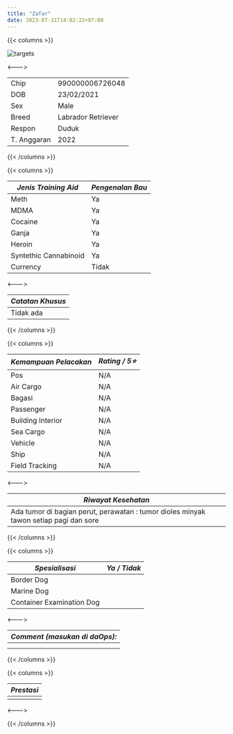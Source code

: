 ```yaml
---
title: "Zafar"
date: 2023-07-31T14:02:22+07:00
---
```

{{< columns >}} <!-- begin columns block -->

![targets](/123.jpg)

<---> <!-- magic separator, between columns -->


|             |                    |
| ------------- | -------------------- |
| Chip        | 990000006726048    |
| DOB         | 23/02/2021         |
| Sex         | Male               |
| Breed       | Labrador Retriever |
| Respon      | Duduk              |
| T. Anggaran | 2022               |

{{< /columns >}}

{{< columns >}} <!-- begin columns block -->


| ***Jenis Training Aid*** | ***Pengenalan Bau*** |
| -------------------------- | ---------------------- |
| Meth                     | Ya                   |
| MDMA                     | Ya                   |
| Cocaine                  | Ya                   |
| Ganja                    | Ya                   |
| Heroin                   | Ya                   |
| Syntethic Cannabinoid    | Ya                   |
| Currency                 | Tidak                |

<---> <!-- magic separator, between columns -->


| ***Catatan Khusus*** |
| ---------------------- |
| Tidak ada            |

{{< /columns >}}

{{< columns >}} <!-- begin columns block -->


| ***Kemampuan Pelacakan*** | ***Rating / 5⭐*** |
| --------------------------- | -------------------- |
| Pos                       | N/A                |
| Air Cargo                 | N/A                |
| Bagasi                    | N/A                |
| Passenger                 | N/A                |
| Building Interior         | N/A                |
| Sea Cargo                 | N/A                |
| Vehicle                   | N/A                |
| Ship                      | N/A                |
| Field Tracking            | N/A                |

<---><!-- magic separator, between columns -->


| ***Riwayat Kesehatan***                                                               |
| --------------------------------------------------------------------------------------- |
| Ada tumor di bagian perut, perawatan : tumor dioles minyak tawon setiap pagi dan sore |

{{< /columns >}}

{{< columns >}} <!-- begin columns block -->


| ***Spesialisasi***        | ***Ya / Tidak*** |
| --------------------------- | ------------------ |
| Border Dog                |                  |
| Marine Dog                |                  |
| Container Examination Dog |                  |

<---> <!-- magic separator, between columns -->


| ***Comment (masukan di daOps):*** |
| ----------------------------------- |
|                                   |
|                                   |

{{< /columns >}}

{{< columns >}} <!-- begin columns block -->


| ***Prestasi*** |
| ---------------- |
|                |

<---> <!-- magic separator, between columns -->

{{< /columns >}}
